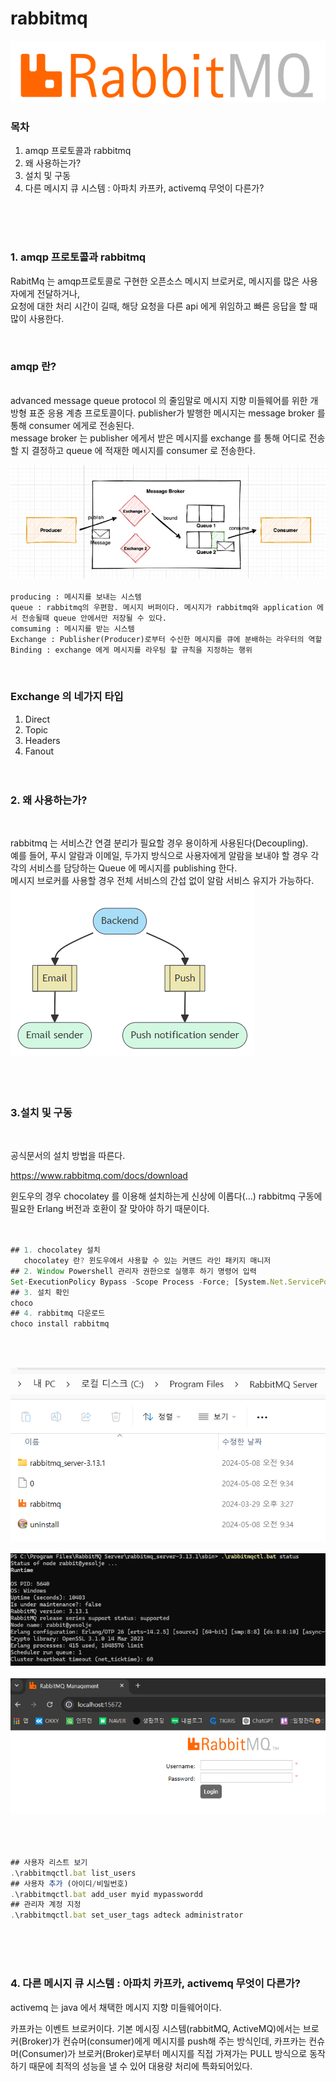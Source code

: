 # rabbitmq
![logo](./images/logo.png)
### 목차

1. amqp 프로토콜과 rabbitmq
2. 왜 사용하는가?
3. 설치 및 구동
4. 다른 메시지 큐 시스템 : 아파치 카프카, activemq 무엇이 다른가?


<br><br><br>
### 1. amqp 프로토콜과 rabbitmq

RabitMq 는 amqp프로토콜로 구현한 오픈소스 메시지 브로커로, 메시지를 많은 사용자에게 전달하거나, <br>
요청에 대한 처리 시간이 길때, 해당 요청을 다른 api 에게 위임하고 빠른 응답을 할 때 많이 사용한다.

​
### amqp 란?
<br>
advanced message queue protocol 의 줄임말로 메시지 지향 미들웨어를 위한 개방형 표준 응용 계층 프로토콜이다. publisher가 발행한 메시지는 message broker 를 통해 consumer 에게로 전송된다.<br> message broker 는 publisher 에게서 받은 메시지를 exchange 를 통해 어디로 전송할 지 결정하고 queue 에 적재한 메시지를 consumer 로 전송한다.<br> 

![protocol](./images/protocol.png)<br><br>
`producing : 메시지를 보내는 시스템`<br>
`queue : rabbitmq의 우편함. 메시지 버퍼이다. 메시지가 rabbitmq와 application 에서 전송될때 queue 안에서만 저장될 수 있다.`<br>
`comsuming : 메시지를 받는 시스템`<br>
`Exchange : Publisher(Producer)로부터 수신한 메시지를 큐에 분배하는 라우터의 역할`<br>
`Binding : exchange 에게 메시지를 라우팅 할 규칙을 지정하는 행위`<br>

​

### Exchange 의 네가지 타입
1) Direct
2) Topic
3) Headers
4) Fanout
<br><br><br>
### 2. 왜 사용하는가?

​

rabbitmq 는 서비스간 연결 분리가 필요할 경우 용이하게 사용된다(Decoupling). <br>예를 들어, 푸시 알람과 이메일, 두가지 방식으로 사용자에게 알람을 보내야 할 경우 각각의 서비스를 담당하는 Queue 에 메시지를 publishing 한다.<br> 메시지 브로커를 사용할 경우 전체 서비스의 간섭 없이 알람 서비스 유지가 가능하다.<br>
![application](./images/application.png)<br>
<br><br><br>
### 3.설치 및 구동 

​

공식문서의 설치 방법을 따른다.<br>

https://www.rabbitmq.com/docs/download<br>

윈도우의 경우 chocolatey 를 이용해 설치하는게 신상에 이롭다(...) rabbitmq 구동에 필요한 Erlang 버전과 호환이 잘 맞아야 하기 때문이다.<br><br>
```js

## 1. chocolatey 설치
   chocolatey 란? 윈도우에서 사용할 수 있는 커맨드 라인 패키지 매니저
## 2. Window Powershell 관리자 권한으로 실행후 하기 명령어 입력
Set-ExecutionPolicy Bypass -Scope Process -Force; [System.Net.ServicePointManager]::SecurityProtocol = [System.Net.ServicePointManager]::SecurityProtocol -bor 3072; iex ((New-Object System.Net.WebClient).DownloadString('https://community.chocolatey.org/install.ps1'))
## 3. 설치 확인
choco
## 4. rabbitmq 다운로드
choco install rabbitmq

```
<br><br>

![myfolder](./images/myfolder.png) <br><br>
![powershell](./images/powershell.png) <br><br>
![gui](./images/gui.png) <br> <br>
<br>
```js

## 사용자 리스트 보기
.\rabbitmqctl.bat list_users
## 사용자 추가 (아이디/비밀번호)
.\rabbitmqctl.bat add_user myid mypasswordd
## 관리자 계정 지정
.\rabbitmqctl.bat set_user_tags adteck administrator


```

<br><br><br>
### 4. 다른 메시지 큐 시스템 : 아파치 카프카, activemq 무엇이 다른가?

activemq 는 java 에서 채택한 메시지 지향 미들웨어이다. 

카프카는 이벤트 브로커이다. 기본 메시징 시스템(rabbitMQ, ActiveMQ)에서는 브로커(Broker)가 컨슈머(consumer)에게 메시지를 push해 주는 방식인데, 카프카는 컨슈머(Consumer)가 브로커(Broker)로부터 메시지를 직접 가져가는 PULL 방식으로 동작하기 때문에 최적의 성능을 낼 수 있어 대용량 처리에 특화되어있다.

